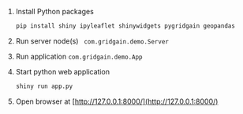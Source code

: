 1. Install Python packages

	```bash
	pip install shiny ipyleaflet shinywidgets pygridgain geopandas
	```
	
2. Run server node(s) `	com.gridgain.demo.Server`
3. Run application `com.gridgain.demo.App`
4. Start python web application

	```bash
	shiny run app.py
	```
	
5. Open browser at [http://127.0.0.1:8000/](http://127.0.0.1:8000/)

